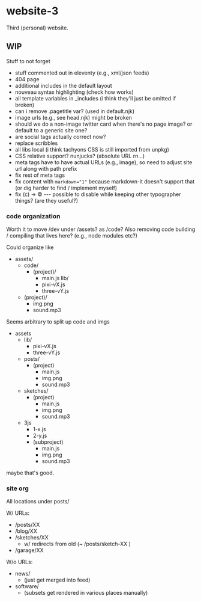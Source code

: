 # website-3

Third (personal) website.

## WIP

Stuff to not forget

- stuff commented out in eleventy (e.g., xml/json feeds)
- 404 page
- additional includes in the default layout
- nouveau syntax highlighting (check how works)
- all template variables in _includes (i think they'll just be omitted if broken)
- can i remove .pagetitle var? (used in default.njk)
- image urls (e.g., see head.njk) might be broken
- should we do a non-image twitter card when there's no page image? or default to a generic site one?
- are social tags actually correct now?
- replace scribbles
- all libs local (i think tachyons CSS is still imported from unpkg)
- CSS relative support? nunjucks? (absolute URL rn...)
- meta tags have to have actual URLs (e.g., image), so need to adjust site url along with path prefix
- fix rest of meta tags
- fix content with `markdown="1"` because markdown-it doesn't support that (or dig harder to find / implement myself)
- fix (c) -> © --- possible to disable while keeping other typographer things? (are they useful?)

### code organization

Worth it to move /dev under /assets? as /code?
Also removing code building / compiling that lives here? (e.g., node modules etc?)

Could organize like

- assets/
    - code/
        - (project)/
            - main.js
        lib/
            - pixi-vX.js
            - three-vY.js
    - (project)/
        - img.png
        - sound.mp3

Seems arbitrary to split up code and imgs

- assets
    - lib/
        - pixi-vX.js
        - three-vY.js
    - posts/
        - (project)
            - main.js
            - img.png
            - sound.mp3
    - sketches/
        - (project)
            - main.js
            - img.png
            - sound.mp3
    - 3js
        - 1-x.js
        - 2-y.js
        - (subproject)
            - main.js
            - img.png
            - sound.mp3

maybe that's good.

### site org

All locations under posts/

W/ URLs:
- /posts/XX
- /blog/XX
- /sketches/XX
    - w/ redirects from old (~ /posts/sketch-XX )
- /garage/XX

W/o URLs:
- news/
    - (just get merged into feed)
- software/
    - (subsets get rendered in various places manually)
